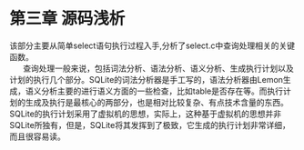 # 第三章 源码浅析
该部分主要从简单select语句执行过程入手,分析了select.c中查询处理相关的关键函数。<br>
&nbsp;&nbsp;&nbsp;&nbsp;&nbsp;&nbsp;查询处理一般来说，包括词法分析、语法分析、语义分析、生成执行计划以及计划的执行几个部分。SQLite的词法分析器是手工写的，语法分析器由Lemon生成，语义分析主要的进行语义方面的一些检查，比如table是否存在等。而执行计划的生成及执行是最核心的两部分，也是相对比较复杂、有点技术含量的东西。SQLite的执行计划采用了虚拟机的思想，实际上，这种基于虚拟机的思想并非SQLite所独有，但是，SQLite将其发挥到了极致，它生成的执行计划非常详细，而且很容易读。
